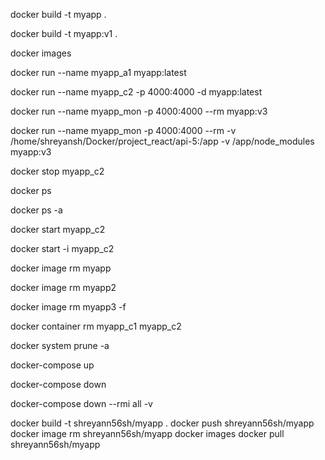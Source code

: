 docker build -t myapp .

 <!-- For build docker after writing the code  -->

docker build -t myapp:v1 .

 <!-- **MOST IMPORTANT**: For build docker after writing the code in tag version -->

<!-- [+] Building 30.0s (10/10) FINISHED                                                                                                                                   docker:default
 => [internal] load build definition from Dockerfile                                                                                                                            0.1s
 => => transferring dockerfile: 179B                                                                                                                                            0.0s
 => [interna -->

docker images

 <!-- To check images -->

<!-- REPOSITORY                 TAG       IMAGE ID       CREATED          SIZE
myapp                      latest    1b22886d531c   50 minutes ago   173MB
node                       latest    3d4b037e6712   11 days ago      1.11GB
docker/welcome-to-docker   latest    c1f619b6477e   6 months ago     18.6MB -->

docker run --name myapp_a1 myapp:latest

<!-- NON detachable IN TERMINAL -->

<!-- listening for requests on port 4000 -->

docker run --name myapp_c2 -p 4000:4000 -d myapp:latest

<!-- Detachable IN TERMINAL -->

<!-- 84dce28d7765e958afcc78b2ca8ff3df44818932e066184702b83ac569eabeb1 -->

docker run --name myapp_mon -p 4000:4000 --rm myapp:v3

<!-- NON-Detachable IN TERMINAL -->

<!-- IMPORTANT:: listening for requests on port 4000, but will delete container automatically if you stop that container -->

docker run --name myapp_mon -p 4000:4000 --rm -v /home/shreyansh/Docker/project_react/api-5:/app -v /app/node_modules myapp:v3

<!-- NON-Detachable IN TERMINAL -->

<!-- **MOST IMPORTANT** (concept VOLUME):: listening for requests on port 4000, but will delete container automatically if you stop that container -->

docker stop myapp_c2

<!-- myapp_c2 -->

docker ps

<!-- Will only show the running containers! -->

<!-- CONTAINER ID   IMAGE     COMMAND   CREATED   STATUS    PORTS     NAMES -->

docker ps -a

<!-- Will show both running and non-running containers! -->

<!-- CONTAINER ID   IMAGE          COMMAND                  CREATED              STATUS                         PORTS     NAMES
84dce28d7765   myapp:latest   "docker-entrypoint.s…"   About a minute ago   Exited (137) 41 seconds ago              myapp_c2
6a7b5e2b50dc   myapp:latest   "docker-entrypoint.s…"   7 minutes ago        Exited (137) 7 minutes ago               myapp_a1 -->

docker start myapp_c2

<!-- Already build one before with not working terminal -->

<!-- myapp_c2 -->

docker start -i myapp_c2

<!-- Already build one before with working terminal -->

<!-- myapp_c2 -->

docker image rm myapp

<!-- if container does exists -->
<!-- Error response from daemon: conflict: unable to remove repository reference "myapp" (must force) - container a2c62b61076d is using its referenced image 1b22886d531c -->

docker image rm myapp2

<!-- if container doesnt exists -->
<!-- Deleted: sha256:b6a849c79e247dce78530cbc69dd30e7d93494bebf4d718cdf41526d0359a2f3 -->

docker image rm myapp3 -f

<!-- Delete it forcefully -->
<!-- Deleted: sha256:b6a849c79e247dce78530cbc69dd30e7d93494bebf4d718cdf41526d0359a2f3 -->

docker container rm myapp_c1 myapp_c2

<!-- both or ones remove container -->

docker system prune -a

<!-- Remove all the images -->

docker-compose up

<!-- For start the process -->

docker-compose down

<!-- For stop the process, but images, container and volume will remain in docker app -->

docker-compose down --rmi all -v

<!-- For stoping the process and removes all images, container and volume. -->

<!-- //////////////////////////////////////////////// -->

<!-- "Final how to push and pull the images" -->

docker build -t shreyann56sh/myapp .
docker push shreyann56sh/myapp
docker image rm shreyann56sh/myapp
docker images
docker pull shreyann56sh/myapp
